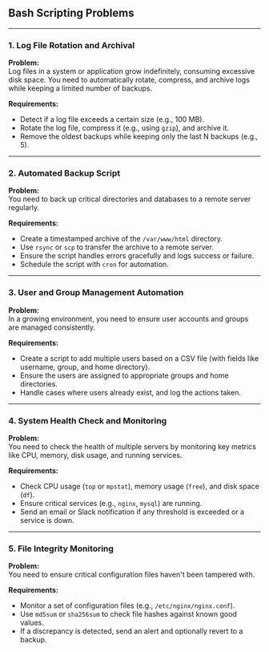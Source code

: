 ## Bash Scripting Problems

---

### 1. **Log File Rotation and Archival**

**Problem:**  
Log files in a system or application grow indefinitely, consuming excessive disk space. You need to automatically rotate, compress, and archive logs while keeping a limited number of backups.

**Requirements:**
- Detect if a log file exceeds a certain size (e.g., 100 MB).
- Rotate the log file, compress it (e.g., using `gzip`), and archive it.
- Remove the oldest backups while keeping only the last N backups (e.g., 5).

---

### 2. **Automated Backup Script**

**Problem:**  
You need to back up critical directories and databases to a remote server regularly.

**Requirements:**
- Create a timestamped archive of the `/var/www/html` directory.
- Use `rsync` or `scp` to transfer the archive to a remote server.
- Ensure the script handles errors gracefully and logs success or failure.
- Schedule the script with `cron` for automation.

---

### 3. **User and Group Management Automation**

**Problem:**  
In a growing environment, you need to ensure user accounts and groups are managed consistently.

**Requirements:**
- Create a script to add multiple users based on a CSV file (with fields like username, group, and home directory).
- Ensure the users are assigned to appropriate groups and home directories.
- Handle cases where users already exist, and log the actions taken.

---

### 4. **System Health Check and Monitoring**

**Problem:**  
You need to check the health of multiple servers by monitoring key metrics like CPU, memory, disk usage, and running services.

**Requirements:**
- Check CPU usage (`top` or `mpstat`), memory usage (`free`), and disk space (`df`).
- Ensure critical services (e.g., `nginx`, `mysql`) are running.
- Send an email or Slack notification if any threshold is exceeded or a service is down.

---

### 5. **File Integrity Monitoring**

**Problem:**  
You need to ensure critical configuration files haven't been tampered with.

**Requirements:**
- Monitor a set of configuration files (e.g., `/etc/nginx/nginx.conf`).
- Use `md5sum` or `sha256sum` to check file hashes against known good values.
- If a discrepancy is detected, send an alert and optionally revert to a backup.
